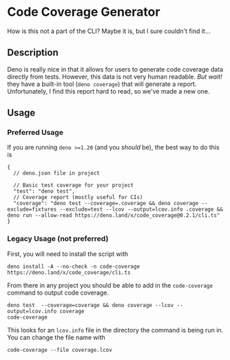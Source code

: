# Code Coverage Generator

How is this not a part of the CLI? Maybe it is, but I sure couldn't find it...

## Description

Deno is really nice in that it allows for users to generate code coverage data
directly from tests. However, this data is not very human readable. _But wait!_
they have a built-in tool (`deno coverage`) that will generate a report.
Unfortunately, I find this report hard to read, so we've made a new one.

## Usage

### Preferred Usage

If you are running `deno >=1.20` (and you _should_ be), the best way to do this is

```jsonc
{
  // deno.json file in project

  // Basic test coverage for your project
  "test": "deno test", 
  // Coverage report (mostly useful for CIs)
  "coverage": "deno test --coverage=.coverage && deno coverage --exclude=fixtures --exclude=test --lcov --output=lcov.info .coverage && deno run --allow-read https://deno.land/x/code_coverage@0.2.1/cli.ts"
}
```
### Legacy Usage (not preferred)

First, you will need to install the script with

```
deno install -A --no-check -n code-coverage https://deno.land/x/code_coverage/cli.ts
```

From there in any project you should be able to add in the `code-coverage` command to output code coverage.

```
deno test  --coverage=coverage && deno coverage --lcov --output=lcov.info coverage
code-coverage
```

This looks for an `lcov.info` file in the directory the command is being run in.
You can change the file name with

```
code-coverage --file coverage.lcov
```